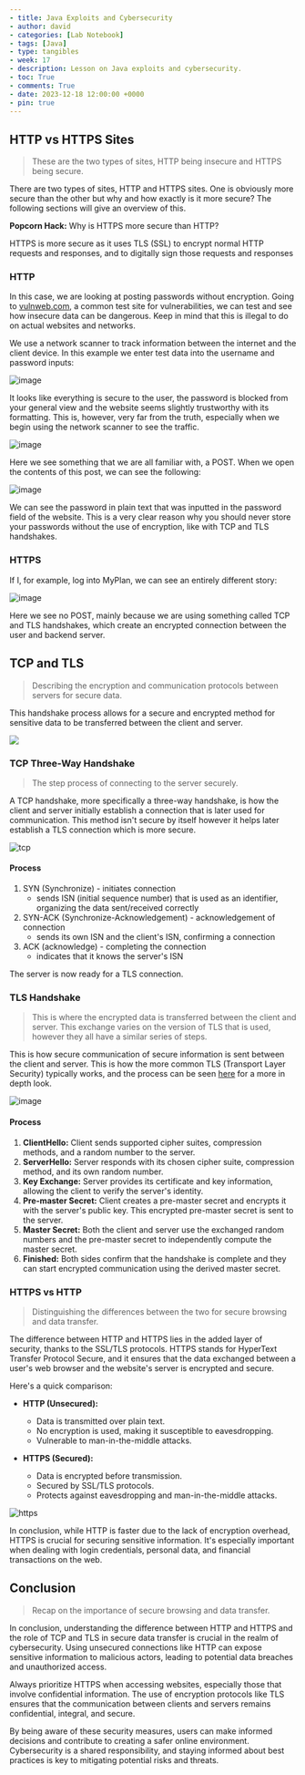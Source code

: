 ```yaml
---
- title: Java Exploits and Cybersecurity
- author: david
- categories: [Lab Notebook]
- tags: [Java]
- type: tangibles
- week: 17
- description: Lesson on Java exploits and cybersecurity.
- toc: True
- comments: True
- date: 2023-12-18 12:00:00 +0000
- pin: true
---
```


## HTTP vs HTTPS Sites

> These are the two types of sites, HTTP being insecure and HTTPS being secure.

There are two types of sites, HTTP and HTTPS sites. One is obviously more secure than the other but why and how exactly is it more secure? The following sections will give an overview of this.

**Popcorn Hack:** Why is HTTPS more secure than HTTP?

HTTPS is more secure as it uses TLS (SSL) to encrypt normal HTTP requests and responses, and to digitally sign those requests and responses

### HTTP

In this case, we are looking at posting passwords without encryption. Going to [vulnweb.com](http://testphp.vulnweb.com/login.php), a common test site for vulnerabilities, we can test and see how insecure data can be dangerous. Keep in mind that this is illegal to do on actual websites and networks.

We use a network scanner to track information between the internet and the client device. In this example we enter test data into the username and password inputs:

![image](https://github.com/CSA-Tri-2/CSA-Tri-2/assets/111480448/2d6bd935-79fe-4178-a6b7-7d6292892b8a)

It looks like everything is secure to the user, the password is blocked from your general view and the website seems slightly trustworthy with its formatting. This is, however, very far from the truth, especially when we begin using the network scanner to see the traffic.

![image](https://github.com/CSA-Tri-2/CSA-Tri-2/assets/111480448/0b71ae66-63fe-4864-aa50-d9ecd96723d6)

Here we see something that we are all familiar with, a POST. When we open the contents of this post, we can see the following:

![image](https://github.com/CSA-Tri-2/CSA-Tri-2/assets/111480448/b8e1ec9f-850f-4d6b-b6ab-a8af9528ac3d)

We can see the password in plain text that was inputted in the password field of the website. This is a very clear reason why you should never store your passwords without the use of encryption, like with TCP and TLS handshakes.

### HTTPS

If I, for example, log into MyPlan, we can see an entirely different story:

![image](https://github.com/CSA-Tri-2/CSA-Tri-2/assets/111480448/7215c1d2-96dc-4e5e-b1b7-da0e47a4de29)

Here we see no POST, mainly because we are using something called TCP and TLS handshakes, which create an encrypted connection between the user and backend server.

## TCP and TLS

> Describing the encryption and communication protocols between servers for secure data.

This handshake process allows for a secure and encrypted method for sensitive data to be transferred between the client and server.

![](https://cf-assets.www.cloudflare.com/slt3lc6tev37/5aYOr5erfyNBq20X5djTco/3c859532c91f25d961b2884bf521c1eb/tls-ssl-handshake.png)

### TCP Three-Way Handshake

> The step process of connecting to the server securely.

A TCP handshake, more specifically a three-way handshake, is how the client and server initially establish a connection that is later used for communication. This method isn't secure by itself however it helps later establish a TLS connection which is more secure.

![tcp](https://github.com/CSA-Tri-2/CSA-Tri-2/assets/111480448/376fa2f2-b050-4445-8e36-238c0992ec6b)

#### Process

1. SYN (Synchronize) - initiates connection
   - sends ISN (initial sequence number) that is used as an identifier, organizing the data sent/received correctly
2. SYN-ACK (Synchronize-Acknowledgement) - acknowledgement of connection
   - sends its own ISN and the client's ISN, confirming a connection
3. ACK (acknowledge) - completing the connection
   - indicates that it knows the server's ISN

The server is now ready for a TLS connection.

### TLS Handshake

> This is where the encrypted data is transferred between the client and server. This exchange varies on the version of TLS that is used, however they all have a similar series of steps.

This is how secure communication of secure information is sent between the client and server. This is how the more common TLS (Transport Layer Security) typically works, and the process can be seen [here](https://www.ibm.com/cloud/learn/tls-wikipedia) for a more in depth look.

![image](https://github.com/CSA-Tri-2/CSA-Tri-2/assets/111480448/99011129-260a-4744-b6a3-57f616ea2e72)

#### Process

1. **ClientHello:** Client sends supported cipher suites, compression methods, and a random number to the server.
2. **ServerHello:** Server responds with its chosen cipher suite, compression method, and its own random number.
3. **Key Exchange:** Server provides its certificate and key information, allowing the client to verify the server's identity.
4. **Pre-master Secret:** Client creates a pre-master secret and encrypts it with the server's public key. This encrypted pre-master secret is sent to the server.
5. **Master Secret:** Both the client and server use the exchanged random numbers and the pre-master secret to independently compute the master secret.
6. **Finished:** Both sides confirm that the handshake is complete and they can start encrypted communication using the derived master secret.

### HTTPS vs HTTP

> Distinguishing the differences between the two for secure browsing and data transfer.

The difference between HTTP and HTTPS lies in the added layer of security, thanks to the SSL/TLS protocols. HTTPS stands for HyperText Transfer Protocol Secure, and it ensures that the data exchanged between a user's web browser and the website's server is encrypted and secure.

Here's a quick comparison:

- **HTTP (Unsecured):**
  - Data is transmitted over plain text.
  - No encryption is used, making it susceptible to eavesdropping.
  - Vulnerable to man-in-the-middle attacks.

- **HTTPS (Secured):**
  - Data is encrypted before transmission.
  - Secured by SSL/TLS protocols.
  - Protects against eavesdropping and man-in-the-middle attacks.

![https](https://github.com/CSA-Tri-2/CSA-Tri-2/assets/111480448/7d91ad52-56f9-48e2-8f56-2fe7834e8472)

In conclusion, while HTTP is faster due to the lack of encryption overhead, HTTPS is crucial for securing sensitive information. It's especially important when dealing with login credentials, personal data, and financial transactions on the web.

## Conclusion

> Recap on the importance of secure browsing and data transfer.

In conclusion, understanding the difference between HTTP and HTTPS and the role of TCP and TLS in secure data transfer is crucial in the realm of cybersecurity. Using unsecured connections like HTTP can expose sensitive information to malicious actors, leading to potential data breaches and unauthorized access.

Always prioritize HTTPS when accessing websites, especially those that involve confidential information. The use of encryption protocols like TLS ensures that the communication between clients and servers remains confidential, integral, and secure.

By being aware of these security measures, users can make informed decisions and contribute to creating a safer online environment. Cybersecurity is a shared responsibility, and staying informed about best practices is key to mitigating potential risks and threats.

